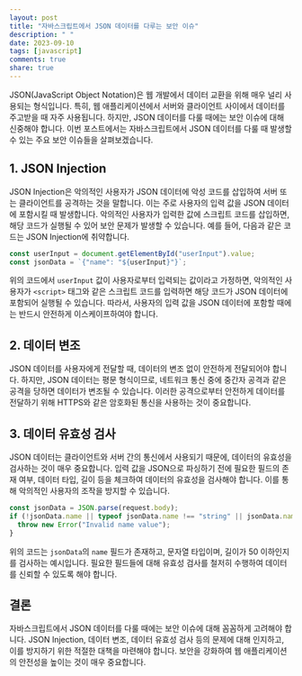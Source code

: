 ```yaml
---
layout: post
title: "자바스크립트에서 JSON 데이터를 다루는 보안 이슈"
description: " "
date: 2023-09-10
tags: [javascript]
comments: true
share: true
---
```


JSON(JavaScript Object Notation)은 웹 개발에서 데이터 교환을 위해 매우 널리 사용되는 형식입니다. 특히, 웹 애플리케이션에서 서버와 클라이언트 사이에서 데이터를 주고받을 때 자주 사용됩니다. 하지만, JSON 데이터를 다룰 때에는 보안 이슈에 대해 신중해야 합니다. 이번 포스트에서는 자바스크립트에서 JSON 데이터를 다룰 때 발생할 수 있는 주요 보안 이슈들을 살펴보겠습니다.

## 1. JSON Injection

JSON Injection은 악의적인 사용자가 JSON 데이터에 악성 코드를 삽입하여 서버 또는 클라이언트를 공격하는 것을 말합니다. 이는 주로 사용자의 입력 값을 JSON 데이터에 포함시킬 때 발생합니다. 악의적인 사용자가 입력한 값에 스크립트 코드를 삽입하면, 해당 코드가 실행될 수 있어 보안 문제가 발생할 수 있습니다. 예를 들어, 다음과 같은 코드는 JSON Injection에 취약합니다.

```javascript
const userInput = document.getElementById("userInput").value;
const jsonData = `{"name": "${userInput}"}`;
```

위의 코드에서 `userInput` 값이 사용자로부터 입력되는 값이라고 가정하면, 악의적인 사용자가 `<script>` 태그와 같은 스크립트 코드를 입력하면 해당 코드가 JSON 데이터에 포함되어 실행될 수 있습니다. 따라서, 사용자의 입력 값을 JSON 데이터에 포함할 때에는 반드시 안전하게 이스케이프하여야 합니다.

## 2. 데이터 변조

JSON 데이터를 사용자에게 전달할 때, 데이터의 변조 없이 안전하게 전달되어야 합니다. 하지만, JSON 데이터는 평문 형식이므로, 네트워크 통신 중에 중간자 공격과 같은 공격을 당하면 데이터가 변조될 수 있습니다. 이러한 공격으로부터 안전하게 데이터를 전달하기 위해 HTTPS와 같은 암호화된 통신을 사용하는 것이 중요합니다.

## 3. 데이터 유효성 검사

JSON 데이터는 클라이언트와 서버 간의 통신에서 사용되기 때문에, 데이터의 유효성을 검사하는 것이 매우 중요합니다. 입력 값을 JSON으로 파싱하기 전에 필요한 필드의 존재 여부, 데이터 타입, 길이 등을 체크하여 데이터의 유효성을 검사해야 합니다. 이를 통해 악의적인 사용자의 조작을 방지할 수 있습니다.

```javascript
const jsonData = JSON.parse(request.body);
if (!jsonData.name || typeof jsonData.name !== "string" || jsonData.name.length > 50) {
  throw new Error("Invalid name value");
}
```

위의 코드는 `jsonData`의 `name` 필드가 존재하고, 문자열 타입이며, 길이가 50 이하인지를 검사하는 예시입니다. 필요한 필드들에 대해 유효성 검사를 철저히 수행하여 데이터를 신뢰할 수 있도록 해야 합니다.

## 결론

자바스크립트에서 JSON 데이터를 다룰 때에는 보안 이슈에 대해 꼼꼼하게 고려해야 합니다. JSON Injection, 데이터 변조, 데이터 유효성 검사 등의 문제에 대해 인지하고, 이를 방지하기 위한 적절한 대책을 마련해야 합니다. 보안을 강화하여 웹 애플리케이션의 안전성을 높이는 것이 매우 중요합니다.